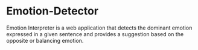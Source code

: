 # Emotion-Detector
Emotion Interpreter is a web application that detects the dominant emotion expressed in a given sentence and provides a suggestion based on the opposite or balancing emotion.
